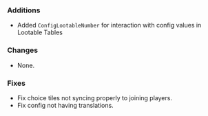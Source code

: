 ### Additions
* Added `ConfigLootableNumber` for interaction with config values in Lootable Tables

### Changes
* None.

### Fixes
* Fix choice tiles not syncing properly to joining players.
* Fix config not having translations.